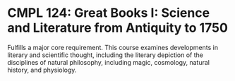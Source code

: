 # CMPL 124: Great Books I: Science and Literature from Antiquity to 1750

Fulfills a major core requirement. This course examines developments in literary and scientific thought, including the literary depiction of the disciplines of natural philosophy, including magic, cosmology, natural history, and physiology.